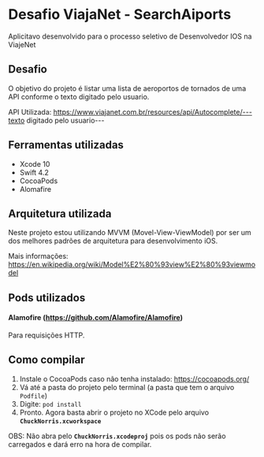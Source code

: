 
# Desafio ViajaNet - SearchAiports

Aplicitavo desenvolvido para o processo seletivo de Desenvolvedor IOS na ViajeNet

## Desafio

O objetivo do projeto é listar uma lista de aeroportos de tornados de uma API conforme o texto digitado pelo usuario.

API Utilizada: https://www.viajanet.com.br/resources/api/Autocomplete/---texto digitado pelo usuario---

## Ferramentas utilizadas

- Xcode 10
- Swift 4.2
- CocoaPods
- Alomafire

## Arquitetura utilizada

Neste projeto estou utilizando MVVM (Movel-View-ViewModel) por ser um dos melhores padrões de arquitetura para desenvolvimento iOS.

Mais informações: https://en.wikipedia.org/wiki/Model%E2%80%93view%E2%80%93viewmodel

## Pods utilizados

#### Alamofire (https://github.com/Alamofire/Alamofire)
Para requisições HTTP.


## Como compilar

1. Instale o CocoaPods caso não tenha instalado: https://cocoapods.org/
2. Vá até a pasta do projeto pelo terminal (a pasta que tem o arquivo `Podfile`)
3. Digite: `pod install`
4. Pronto. Agora basta abrir o projeto no XCode pelo arquivo **`ChuckNorris.xcworkspace`**

OBS: Não abra pelo **`ChuckNorris.xcodeproj`** pois os pods não serão carregados e dará erro na hora de compilar.
